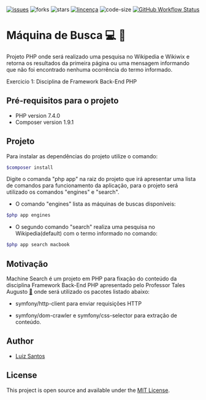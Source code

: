[![issues](https://img.shields.io/github/issues/luizcsbh/machine_search)](https://github.com/luizcsbh/machine_search/issues)
![forks](https://img.shields.io/github/forks/luizcsbh/machine_search)
![stars](https://img.shields.io/github/stars/luizcsbh/machine_search)
[![lincença](https://img.shields.io/github/license/luizcsbh/machine_search)](https://github.com/luizcsbh/machine_search/blob/master/LICENSE)
![code-size](https://img.shields.io/github/languages/code-size/luizcsbh/machine_search)
[![GitHub Workflow Status](https://img.shields.io/github/workflow/status/luizcsbh/machine_search/Search%20Engine%20Application)](https://github.com/luizcsbh/machine_search/actions)

# Máquina de Busca :computer: :mag_right:
Projeto PHP onde será realizado uma pesquisa no Wikipedia e Wikiwix e retorna os resultados da primeira página  ou uma mensagem informando que não foi encontrado nenhuma ocorrência do termo informado.

Exercicio 1: Disciplina de Framework Back-End PHP

## Pré-requisitos para o projeto

- PHP version 7.4.0
- Composer version 1.9.1

## Projeto

 Para instalar as dependências do projeto utilize o comando:
```php
$composer install
```
 Digite o comanda "php app" na raiz do projeto que irá apresentar uma lista de comandos para funcionamento da aplicação, para o projeto será utilizado os comandos "engines" e "search".

- O comando "engines" lista as máquinas de buscas disponíveis:

```php
$php app engines
````

- O segundo comando "search" realiza uma pesquisa no Wikipedia(default) com o termo informado no comando:

```php
$php app search macbook
```

## Motivação

Machine Search é um projeto em PHP para fixação do conteúdo da disciplina Framework Back-End PHP apresentado pelo Professor Tales Augusto [:email:](tales.augusto.santos@gmail.com)  onde será utilizado os pacotes listado abaixo:

- symfony/http-client para enviar requisições HTTP

- symfony/dom-crawler e symfony/css-selector para extração de conteúdo.


## Author

- [Luiz Santos](https://about.me/luizcsbh)


## License

This project is open source and available under the [MIT License](LICENSE). 

